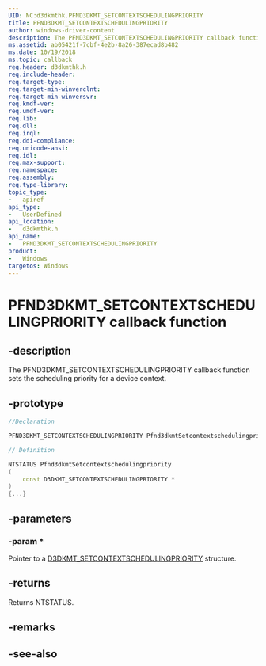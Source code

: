```yaml
---
UID: NC:d3dkmthk.PFND3DKMT_SETCONTEXTSCHEDULINGPRIORITY
title: PFND3DKMT_SETCONTEXTSCHEDULINGPRIORITY
author: windows-driver-content
description: The PFND3DKMT_SETCONTEXTSCHEDULINGPRIORITY callback function sets the scheduling priority for a device context.
ms.assetid: ab05421f-7cbf-4e2b-8a26-387ecad8b482
ms.date: 10/19/2018
ms.topic: callback
req.header: d3dkmthk.h
req.include-header:
req.target-type:
req.target-min-winverclnt:
req.target-min-winversvr:
req.kmdf-ver:
req.umdf-ver:
req.lib:
req.dll:
req.irql: 
req.ddi-compliance:
req.unicode-ansi:
req.idl:
req.max-support:
req.namespace:
req.assembly:
req.type-library: 
topic_type: 
-	apiref
api_type: 
-	UserDefined
api_location: 
-	d3dkmthk.h
api_name: 
-	PFND3DKMT_SETCONTEXTSCHEDULINGPRIORITY
product:
-	Windows
targetos: Windows
---
```


# PFND3DKMT_SETCONTEXTSCHEDULINGPRIORITY callback function

## -description

The PFND3DKMT_SETCONTEXTSCHEDULINGPRIORITY callback function sets the scheduling priority for a device context.

## -prototype

```cpp
//Declaration

PFND3DKMT_SETCONTEXTSCHEDULINGPRIORITY Pfnd3dkmtSetcontextschedulingpriority; 

// Definition

NTSTATUS Pfnd3dkmtSetcontextschedulingpriority 
(
	const D3DKMT_SETCONTEXTSCHEDULINGPRIORITY *
)
{...}

```

## -parameters

### -param * 

Pointer to a [D3DKMT_SETCONTEXTSCHEDULINGPRIORITY](ns-d3dkmthk-_d3dkmt_setcontextschedulingpriority.md) structure.

## -returns

Returns NTSTATUS.


## -remarks




## -see-also
